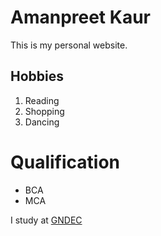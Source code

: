 # Amanpreet Kaur

This is my personal website.

## Hobbies
1. Reading
2. Shopping
3. Dancing

# Qualification
- BCA
- MCA

I study at [GNDEC](https://gndec.ac.in)

